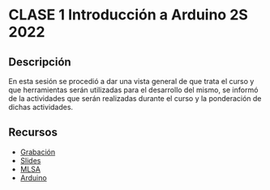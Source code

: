 # CLASE 1 Introducción a Arduino 2S 2022
## Descripción
En esta sesión se procedió a dar una vista general de que trata el curso y que herramientas serán utilizadas para el desarrollo del mismo, se informó de la actividades que serán realizadas durante el curso y la ponderación de dichas actividades.

## Recursos
- [ Grabación ](https://youtu.be/mLuuiRYl6-k)
- [ Slides ](/Slides)
- [ MLSA ](https://studentambassadors.microsoft.com/en-US/)
- [ Arduino ](https://www.arduino.cc/)